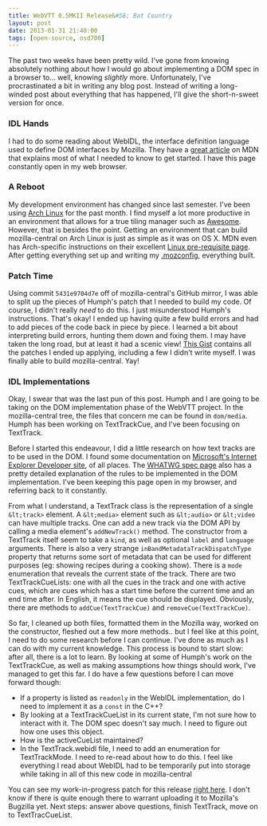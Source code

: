 ```yaml
---
title: WebVTT 0.5MKII Release&#58; Bat Country
layout: post
date: 2013-01-31 21:40:00
tags: [open-source, osd700]
---
```

The past two weeks have been pretty wild. I've gone from knowing absolutely nothing
about how I would go about implementing a DOM spec in a browser to... well, knowing
*slightly* more. Unfortunately, I've procrastinated a bit in writing any blog post.
Instead of writing a long-winded post about everything that has happened, I'll give
the short-n-sweet version for once.

### IDL Hands

I had to do some reading about WebIDL, the interface definition language used to
define DOM interfaces by Mozilla. They have a [great article](https://developer.mozilla.org/en-US/docs/Mozilla/WebIDL_bindings)
on MDN that explains most of what I needed to know to get started. I have this page constantly open in my web browser.

### A Reboot

My development environment has changed since last semester. I've been using [Arch Linux](http://www.archlinux.org)
for the past month. I find myself a lot more productive in an environment that allows for a true tiling manager
such as [Awesome](http://awesome.naquadah.org/). However, that is besides the point. Getting an environment that
can build mozilla-central on Arch Linux is just as simple as it was on OS X. MDN even has Arch-specific instructions
on their excellent [Linux pre-requisite page](https://developer.mozilla.org/en-US/docs/Developer_Guide/Build_Instructions/Linux_Prerequisites).
After getting everything set up and writing my [.mozconfig](https://gist.github.com/4688257), everything built.

### Patch Time

Using commit `5431e9704d7e` off of mozilla-central's GitHub mirror, I was able to split up the pieces of Humph's patch
that I needed to build my code. Of course, I didn't really _need_ to do this. I just misunderstood Humph's instructions.
That's okay! I ended up having quite a few build errors and had to add pieces of the code back in piece by piece. I learned
a bit about interpreting build errors, hunting them down and fixing them. I may have taken the long road, but at least it
had a scenic view! [This Gist](https://gist.github.com/4617234) contains all the patches I ended up applying, including
a few I didn't write myself. I was finally able to build mozilla-central. Yay!

### IDL Implementations

Okay, I swear that was the last pun of this post. Humph and I are going to be taking on the DOM implementation phase
of the WebVTT project. In the mozilla-central tree, the files that concern me can be found in `dom/media`.
Humph has been working on TextTrackCue, and I've been focusing on TextTrack.

Before I started this endeavour, I did a little research on how text tracks are to be used
in the DOM. I found some documentation on [Microsoft's Internet Explorer Developer site](http://msdn.microsoft.com/en-us/library/ie/hh772673(v=vs.85).aspx),
of all places.  The [WHATWG spec page](http://www.whatwg.org/specs/web-apps/current-work/multipage/the-video-element.html#the-track-element)
also has a pretty detailed explanation of the rules to be implemented in the
DOM implementation. I've been keeping this page open in my browser, and referring back to
it constantly.

From what I understand, a TextTrack class is the representation of a single `&lt;track>` element.
A `&lt;media>` element such as `&lt;audio>` or `&lt;video` can have multiple tracks. One can add
a new track via the DOM API by calling a media element's `addNewTrack()` method. The constructor
from a TextTrack itself seem to take a `kind`, as well as optional `label` and `language` arguments.
There is also a very strange `inBandMetadataTrackDispatchType` property that returns some sort of
metadata that can be used for different purposes (eg: showing recipes during a cooking show). There
is a `mode` enumeration that reveals the current state of the track. There are two TextTrackCueLists:
one with all the cues in the track and one with active cues,  which are cues which has a start time
before the current time and an end time after. In English, it means the cue should be displayed. Obviously,
there are methods to `addCue(TextTrackCue)` and `removeCue(TextTrackCue)`.

So far, I cleaned up both files, formatted them in the Mozilla way, worked on the constructor, fleshed out
a few more methods.. but I feel like at this point, I need to do some research before I can continue. I've done
as much as I can do with my current knowledge. This process is bound to start slow: after all, there is a lot to learn.
By looking at some of Humph's work on the TextTrackCue, as well as making assumptions how things should work, I've managed to get
this far. I do have a few questions before I can move forward though:

* If a property is listed as `readonly` in the WebIDL implementation, do I need to implement it as a `const` in the C++?
* By looking at a TextTrackCueList in its current state, I'm not sure how to interact with it. The DOM spec doesn't say much.
I need to figure out how one uses this object.
* How is the activeCueList maintained?
* In the TextTrack.webidl file, I need to add an enumeration for TextTrackMode. I need to re-read about how to do this. I feel like
everything I read about WebIDL had to be temporarily put into storage while taking in all of this new code in mozilla-central

You can see my work-in-progress patch for this release [right here](https://gist.github.com/4688660). I don't know if there is
quite enough there to warrant uploading it to Mozilla's Bugzilla yet. Next steps: answer above questions, finish TextTrack, move on
to TextTracCueList.
